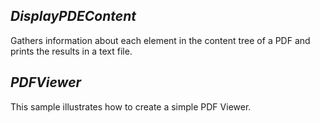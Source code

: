 ## ***DisplayPDEContent***
Gathers information about each element in the content tree of a PDF and prints the results in a text file.

## ***PDFViewer***
This sample illustrates how to create a simple PDF Viewer.
